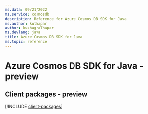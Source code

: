 ```yaml
---
ms.data: 09/21/2022
ms.service: cosmosdb
description: Reference for Azure Cosmos DB SDK for Java
ms.author: kuthapar
author: kushagraThapar
ms.devlang: java
title: Azure Cosmos DB SDK for Java
ms.topic: reference
---
```

# Azure Cosmos DB SDK for Java - preview

## Client packages - preview
[!INCLUDE [client-packages](cosmos-db-client-index.md)]